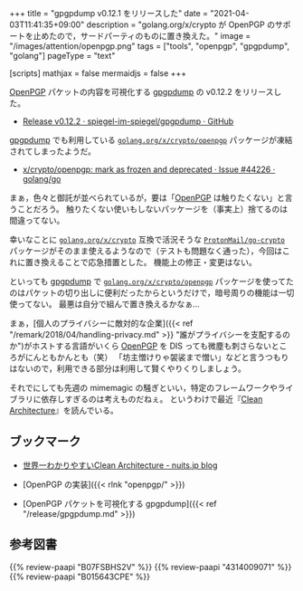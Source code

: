 +++
title = "gpgpdump v0.12.1 をリリースした"
date =  "2021-04-03T11:41:35+09:00"
description = "golang.org/x/crypto が OpenPGP のサポートを止めたので，サードパーティのものに置き換えた。"
image = "/images/attention/openpgp.png"
tags = ["tools", "openpgp", "gpgpdump", "golang"]
pageType = "text"

[scripts]
  mathjax = false
  mermaidjs = false
+++

[OpenPGP] パケットの内容を可視化する [gpgpdump] の v0.12.2 をリリースした。

- [Release v0.12.2 · spiegel-im-spiegel/gpgpdump · GitHub](https://github.com/spiegel-im-spiegel/gpgpdump/releases/tag/v0.12.2)

[gpgpdump] でも利用している [`golang.org/x/crypto/openpgp`] パッケージが凍結されてしまったようだ。

- [x/crypto/openpgp: mark as frozen and deprecated · Issue #44226 · golang/go](https://github.com/golang/go/issues/44226)

まぁ，色々と御託が並べられているが，要は「[OpenPGP] は触りたくない」と言うことだろう。
触りたくない使いもしないパッケージを（事実上）捨てるのは間違ってない。

幸いなことに [`golang.org/x/crypto`] 互換で活況そうな [`ProtonMail/go-crypto`] パッケージがそのまま使えるようなので（テストも問題なく通った），今回はこれに置き換えることで応急措置とした。
機能上の修正・変更はない。

といっても [gpgpdump] で [`golang.org/x/crypto/openpgp`] パッケージを使ってたのはパケットの切り出しに便利だったからというだけで，暗号周りの機能は一切使ってない。
最悪は自分で組んで置き換えるかなぁ...

まぁ，[個人のプライバシーに敵対的な企業]({{< ref "/remark/2018/04/handling-privacy.md" >}} "誰がプライバシーを支配するのか")がホストする言語がいくら [OpenPGP] を DIS っても微塵も刺さらないところがにんともかんとも（笑） 「坊主憎けりゃ袈裟まで憎い」などと言うつもりはないので，利用できる部分は利用して賢くやりくりしましょう。

それでにしても先週の mimemagic の騒ぎといい，特定のフレームワークやライブラリに依存しすぎるのは考えものだねぇ。
というわけで最近『[Clean Architecture](https://www.amazon.co.jp/dp/B07FSBHS2V?tag=baldandersinf-22&linkCode=ogi&th=1&psc=1)』を読んでいる。

## ブックマーク

- [世界一わかりやすいClean Architecture - nuits.jp blog](https://www.nuits.jp/entry/easiest-clean-architecture-2019-09)

- [OpenPGP の実装]({{< rlnk "openpgp/" >}})
- [OpenPGP パケットを可視化する gpgpdump]({{< ref "/release/gpgpdump.md" >}})

[gpgpdump]: https://github.com/spiegel-im-spiegel/gpgpdump "spiegel-im-spiegel/gpgpdump: OpenPGP packet visualizer"
[OpenPGP]: http://openpgp.org/
[GnuPG]: https://gnupg.org/ "The GNU Privacy Guard"
[RFC 4880]: https://tools.ietf.org/html/rfc4880
[RFC 4880bis]: https://datatracker.ietf.org/doc/draft-ietf-openpgp-rfc4880bis/
[Go]: https://golang.org/ "The Go Programming Language"
[`golang.org/x/crypto`]: https://pkg.go.dev/golang.org/x/crypto "crypto · pkg.go.dev"
[`golang.org/x/crypto/openpgp`]: https://pkg.go.dev/golang.org/x/crypto/openpgp "openpgp · pkg.go.dev"
[`ProtonMail/go-crypto`]: https://github.com/ProtonMail/go-crypto "GitHub - ProtonMail/go-crypto: [mirror] Go supplementary cryptography libraries"

## 参考図書

{{% review-paapi "B07FSBHS2V" %}} <!-- Clean Architecture -->
{{% review-paapi "4314009071" %}} <!-- 暗号化 プライバシーを救った反乱者たち -->
{{% review-paapi "B015643CPE" %}} <!-- 暗号技術入門 第3版 -->
